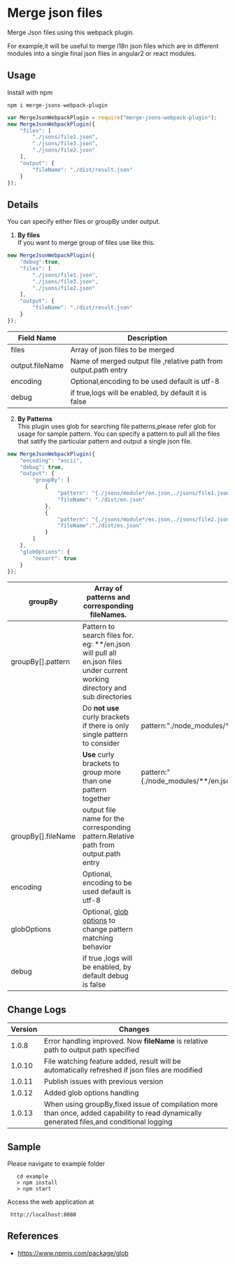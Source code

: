 # Merge json files

Merge Json files using this webpack plugin.

For example,it will be useful to
merge i18n json files which are in different modules into a single
final json files in angular2 or react modules.

 

 
## Usage

Install with npm

```
npm i merge-jsons-webpack-plugin
```

```javascript
var MergeJsonWebpackPlugin = require("merge-jsons-webpack-plugin");
new MergeJsonWebpackPlugin({
    "files": [
        "./jsons/file1.json",
        "./jsons/file3.json",
        "./jsons/file2.json"
    ],
    "output": {
        "fileName": "./dist/result.json"
    }
});
```

## Details
  You can specify either files or  groupBy under output.
  
1. **By files**  
       If you want to merge group of files use like this.

```javascript
new MergeJsonWebpackPlugin({
    "debug":true,
    "files": [
        "./jsons/file1.json",
        "./jsons/file3.json",
        "./jsons/file2.json"
    ],
    "output": {
        "fileName": "./dist/result.json"
    }
});
```
       
       
| Field Name      	| Description                      	|
|-----------------	|----------------------------------	|
| files           	| Array of json files to be merged 	|
| output.fileName 	| Name of merged output file ,relative path from output.path entry      	|
| encoding       	| Optional,encoding to be used default is utf-8	|        
| debug             | if true,logs will be enabled, by default it is false |        
      
2. **By Patterns**        
       This plugin uses glob for searching file patterns,please refer glob for usage for sample pattern. You can specify a pattern to pull all the files that satify the particular pattern and output a single json file.
                  
```javascript
new MergeJsonWebpackPlugin({
    "encoding": "ascii",
    "debug": true,
    "output": {
        "groupBy": [
            {
                "pattern": "{./jsons/module*/en.json,./jsons/file1.json}", 
                "fileName": "./dist/en.json" 
            },
            {
                "pattern": "{./jsons/module*/es.json,./jsons/file2.json}", 
                "fileName":"./dist/es.json"
            }
        ]
    },
    "globOptions": {
        "nosort": true
    }
});
```
   
   
| groupBy            | Array of patterns and corresponding fileNames.                                                                              |                                                                 |
|--------------------|-----------------------------------------------------------------------------------------------------------------------------|-----------------------------------------------------------------|
| groupBy[].pattern  | Pattern to search files for. eg: **/en.json will pull all en.json files under current working directory and sub directories |                                                                 |
|                    | Do **not use** curly brackets if there is only single pattern to consider                                                   | pattern:"./node_modules/**/en.json"                             |
|                    | **Use** curly brackets to group more than one pattern together                                                              | pattern:"{./node_modules/**/en.json,./src/assets/i18n/en.json}" |
| groupBy[].fileName | output file name for the corresponding pattern.Relative path from output.path entry                                                                             |                                                                 |
| encoding      	| Optional, encoding to be used default is utf-8	|       |
| globOptions      	| Optional, [glob options](https://github.com/isaacs/node-glob#options) to change pattern matching behavior	|       |
| debug             | if true ,logs will be enabled, by default debug is false |
## Change Logs   
   
| Version      	    | Changes                           |
|--------------------|-----------------------------------|
| 1.0.8           	| Error handling improved. Now **fileName** is relative path to output path specified   |
| 1.0.10           	| File watching feature added, result will be automatically refreshed if json files are modified |
| 1.0.11           	| Publish issues with previous version |
| 1.0.12           	| Added glob options handling |
| 1.0.13           	| When using groupBy,fixed issue of compilation more than once, added capability to read dynamically generated files,and conditional logging |

## Sample
  Please navigate to example folder
 
```
   cd example
   > npm install
   > npm start

```
  Access the web application at 
```
 http://localhost:8080
```

## References

 - https://www.npmjs.com/package/glob
